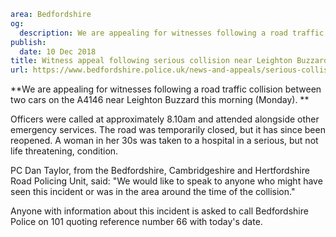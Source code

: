 ```yaml
area: Bedfordshire
og:
  description: We are appealing for witnesses following a road traffic collision between two cars on the A4146 near Leighton Buzzard this morning (Monday).
publish:
  date: 10 Dec 2018
title: Witness appeal following serious collision near Leighton Buzzard
url: https://www.bedfordshire.police.uk/news-and-appeals/serious-collision-appeal-dec18
```

**We are appealing for witnesses following a road traffic collision between two cars on the A4146 near Leighton Buzzard this morning (Monday). **

Officers were called at approximately 8.10am and attended alongside other emergency services. The road was temporarily closed, but it has since been reopened. A woman in her 30s was taken to a hospital in a serious, but not life threatening, condition.

PC Dan Taylor, from the Bedfordshire, Cambridgeshire and Hertfordshire Road Policing Unit, said: "We would like to speak to anyone who might have seen this incident or was in the area around the time of the collision."

Anyone with information about this incident is asked to call Bedfordshire Police on 101 quoting reference number 66 with today's date.
